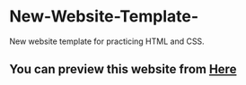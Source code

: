 # New-Website-Template-
New website template for practicing HTML and CSS.

## You can preview this website from [Here](https://mohammed-abdelmoneim.github.io/New-Website-Template/)
